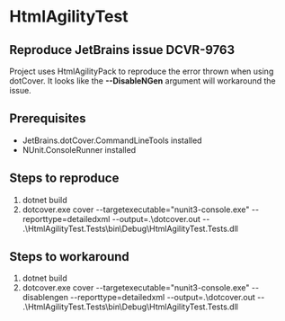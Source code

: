 # HtmlAgilityTest

## Reproduce JetBrains issue DCVR-9763
Project uses HtmlAgilityPack to reproduce the error thrown when using dotCover.
It looks like the **--DisableNGen** argument will workaround the issue.

## Prerequisites
- JetBrains.dotCover.CommandLineTools installed
- NUnit.ConsoleRunner installed

## Steps to reproduce
1. dotnet build
2. dotcover.exe cover --targetexecutable="nunit3-console.exe" --reporttype=detailedxml --output=.\dotcover.out -- .\HtmlAgilityTest.Tests\bin\Debug\HtmlAgilityTest.Tests.dll

## Steps to workaround
1. dotnet build
2. dotcover.exe cover --targetexecutable="nunit3-console.exe" --disablengen --reporttype=detailedxml --output=.\dotcover.out -- .\HtmlAgilityTest.Tests\bin\Debug\HtmlAgilityTest.Tests.dll
